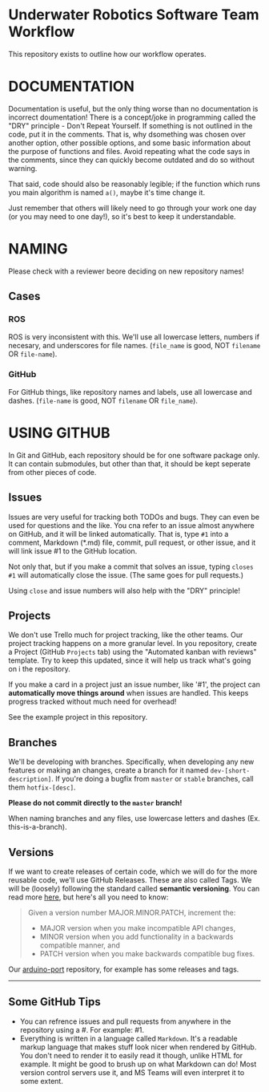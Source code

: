 # Underwater Robotics Software Team Workflow

This repository exists to outline how our workflow operates.

# DOCUMENTATION

Documentation is useful, but the only thing worse than no documentation is incorrect doumentation! There is a concept/joke in programming called the "DRY" principle - Don't Repeat Yourself. If something is not outlined in the code, put it in the comments. That is, why dsomething was chosen over another option, other possible options, and some basic information about the purpose of functions and files. Avoid repeating what the code says in the comments, since they can quickly become outdated and do so without warning.

That said, code should also be reasonably legible; if the function which runs you main algorithm is named `a()`, maybe it's time change it.

Just remember that others will likely need to go through your work one day (or you may need to one day!), so it's best to keep it understandable.

# NAMING

Please check with a reviewer beore deciding on new repository names!

## Cases

### ROS

ROS is very inconsistent with this. We'll use all lowercase letters, numbers if necesary, and underscores for file names. (`file_name` is good, NOT `filename` OR `file-name`).

### GitHub

For GitHub things, like repository names and labels, use all lowercase and dashes. (`file-name` is good, NOT `filename` OR `file_name`).

# USING GITHUB

In Git and GitHub, each repository should be for one software package only. It can contain submodules, but other than that, it should be kept seperate from other pieces of code.

## Issues

Issues are very useful for tracking both TODOs and bugs. They can even be used for questions and the like. You cna refer to an issue almost anywhere on GitHub, and it will be linked automatically. That is, type `#1` into a comment, Markdown (\*.md) file, commit, pull request, or other issue, and it will link issue #1 to the GitHub location.

Not only that, but if you make a commit that solves an issue, typing `closes #1` will automatically close the issue. (The same goes for pull requests.)

Using `close` and issue numbers will also help with the "DRY" principle!

## Projects

We don't use Trello much for project tracking, like the other teams. Our project tracking happens on a more granular level. In you repository, create a Project (GitHub `Projects` tab) using the "Automated kanban with reviews" template. Try to keep this updated, since it will help us track what's going on i the repository.

If you make a card in a project just an issue number, like '#1', the project can **automatically move things around** when issues are handled. This keeps progress tracked without much need for overhead!

See the example project in this repository.

## Branches

We'll be developing with branches. Specifically, when developing any new features or making an changes, create a branch for it named `dev-[short-description]`. If you're doing a bugfix from `master` or `stable` branches, call them `hotfix-[desc]`. 

**Please do not commit directly to the `master` branch!**

When naming branches and any files, use lowercase letters and dashes (Ex. this-is-a-branch).

## Versions

If we want to create releases of certain code, which we will do for the more reusable code, we'll use GitHub Releases. These are also called Tags. We will be (loosely) following the standard called **semantic versioning**. You can read more [here](https://semver.org/), but here's all you need to know:

> Given a version number MAJOR.MINOR.PATCH, increment the:
> - MAJOR version when you make incompatible API changes,
> - MINOR version when you add functionality in a backwards compatible manner, and
> - PATCH version when you make backwards compatible bug fixes.

Our [arduino-port](https://github.com/CuUwrRobotics/arduino-port/releases) repository, for example has some releases and tags.

---

## Some GitHub Tips

- You can refrence issues and pull requests from anywhere in the repository using a #. For example: #1.
- Everything is written in a language called `Markdown`. It's a readable markup language that makes stuff look nicer when rendered by GitHub. You don't need to render it to easily read it though, unlike HTML for example. It might be good to brush up on what Markdown can do! Most version control servers use it, and MS Teams will even interpret it to some extent.

